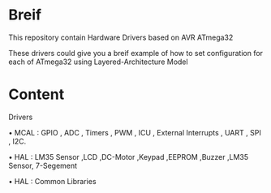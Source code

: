 # Breif
This repository contain Hardware Drivers based on AVR ATmega32  </p>
These drivers could give you a breif example of how to set configuration for each of ATmega32  using Layered-Architecture Model </p>


# Content
   Drivers </p> 
   • MCAL : GPIO , 
    ADC ,
    Timers ,
    PWM ,
    ICU ,
    External Interrupts ,
    UART ,
    SPI ,
    I2C.</p> </p> 
   • HAL : LM35 Sensor ,LCD ,DC-Motor ,Keypad ,EEPROM ,Buzzer ,LM35 Sensor, 7-Segement  </p>
   • HAL : Common Libraries </p>

 
